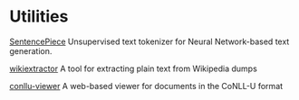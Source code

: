 # Utilities

[SentencePiece](https://github.com/google/sentencepiece)
Unsupervised text tokenizer for Neural Network-based text generation.

[wikiextractor](https://github.com/attardi/wikiextractor)
A tool for extracting plain text from Wikipedia dumps

[conllu-viewer](https://github.com/rug-compling/conllu-viewer)
A web-based viewer for documents in the CoNLL-U format
